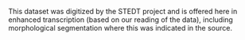 This dataset was digitized by the STEDT project and is offered here in enhanced transcription (based on our reading of the data), including morphological segmentation where this was indicated in the source.
